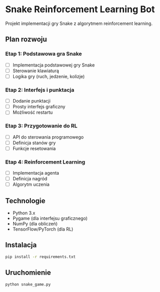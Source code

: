 # Snake Reinforcement Learning Bot

Projekt implementacji gry Snake z algorytmem reinforcement learning.

## Plan rozwoju

### Etap 1: Podstawowa gra Snake
- [ ] Implementacja podstawowej gry Snake
- [ ] Sterowanie klawiaturą
- [ ] Logika gry (ruch, jedzenie, kolizje)

### Etap 2: Interfejs i punktacja
- [ ] Dodanie punktacji
- [ ] Prosty interfejs graficzny
- [ ] Możliwość restartu

### Etap 3: Przygotowanie do RL
- [ ] API do sterowania programowego
- [ ] Definicja stanów gry
- [ ] Funkcje resetowania

### Etap 4: Reinforcement Learning
- [ ] Implementacja agenta
- [ ] Definicja nagród
- [ ] Algorytm uczenia

## Technologie
- Python 3.x
- Pygame (dla interfejsu graficznego)
- NumPy (dla obliczeń)
- TensorFlow/PyTorch (dla RL)

## Instalacja
```bash
pip install -r requirements.txt
```

## Uruchomienie
```bash
python snake_game.py
``` 